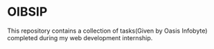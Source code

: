 # OIBSIP

<p>This repository contains a collection of tasks(Given by Oasis Infobyte) completed during my web development internship.</p>
